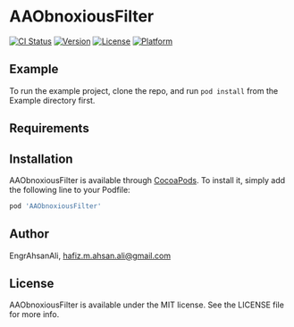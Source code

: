 # AAObnoxiousFilter

[![CI Status](https://img.shields.io/travis/EngrAhsanAli/AAObnoxiousFilter.svg?style=flat)](https://travis-ci.org/EngrAhsanAli/AAObnoxiousFilter)
[![Version](https://img.shields.io/cocoapods/v/AAObnoxiousFilter.svg?style=flat)](https://cocoapods.org/pods/AAObnoxiousFilter)
[![License](https://img.shields.io/cocoapods/l/AAObnoxiousFilter.svg?style=flat)](https://cocoapods.org/pods/AAObnoxiousFilter)
[![Platform](https://img.shields.io/cocoapods/p/AAObnoxiousFilter.svg?style=flat)](https://cocoapods.org/pods/AAObnoxiousFilter)

## Example

To run the example project, clone the repo, and run `pod install` from the Example directory first.

## Requirements

## Installation

AAObnoxiousFilter is available through [CocoaPods](https://cocoapods.org). To install
it, simply add the following line to your Podfile:

```ruby
pod 'AAObnoxiousFilter'
```

## Author

EngrAhsanAli, hafiz.m.ahsan.ali@gmail.com

## License

AAObnoxiousFilter is available under the MIT license. See the LICENSE file for more info.
